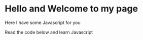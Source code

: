 # Hello and Welcome to my page 
Here I have some Javascript for you

Read the code below and learn Javascript